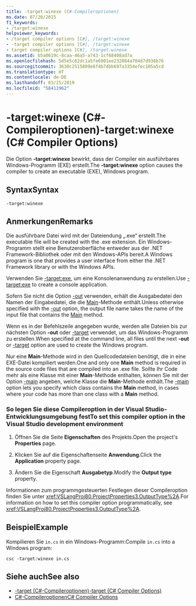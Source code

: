 ```yaml
---
title: -target:winexe (C#-Compileroptionen)
ms.date: 07/20/2015
f1_keywords:
- /target:winexe
helpviewer_keywords:
- /target compiler options [C#], /target:winexe
- -target compiler options [C#], /target:winexe
- target compiler options [C#], /target:winexe
ms.assetid: b5a0619c-8caa-46a5-a743-1cf68408ad7a
ms.openlocfilehash: 5d5e5c62dc1a5fe6901ee232084a704d7d936b76
ms.sourcegitcommit: 3630c2515809e6f4b7dbb697a3354efec105a5cd
ms.translationtype: HT
ms.contentlocale: de-DE
ms.lasthandoff: 03/25/2019
ms.locfileid: "58411962"
---
```

# <a name="-targetwinexe-c-compiler-options"></a><span data-ttu-id="e0358-102">-target:winexe (C#-Compileroptionen)</span><span class="sxs-lookup"><span data-stu-id="e0358-102">-target:winexe (C# Compiler Options)</span></span>
<span data-ttu-id="e0358-103">Die Option **-target:winexe** bewirkt, dass der Compiler ein ausführbares Windows-Programm (EXE) erstellt.</span><span class="sxs-lookup"><span data-stu-id="e0358-103">The **-target:winexe** option causes the compiler to create an executable (EXE), Windows program.</span></span>  
  
## <a name="syntax"></a><span data-ttu-id="e0358-104">Syntax</span><span class="sxs-lookup"><span data-stu-id="e0358-104">Syntax</span></span>  
  
```console  
-target:winexe  
```  
  
## <a name="remarks"></a><span data-ttu-id="e0358-105">Anmerkungen</span><span class="sxs-lookup"><span data-stu-id="e0358-105">Remarks</span></span>  
 <span data-ttu-id="e0358-106">Die ausführbare Datei wird mit der Dateiendung „.exe“ erstellt.</span><span class="sxs-lookup"><span data-stu-id="e0358-106">The executable file will be created with the .exe extension.</span></span> <span data-ttu-id="e0358-107">Ein Windows-Programm stellt eine Benutzeroberfläche entweder aus der .NET Framework-Bibliothek oder mit den Windows-APIs bereit.</span><span class="sxs-lookup"><span data-stu-id="e0358-107">A Windows program is one that provides a user interface from either the .NET Framework library or with the Windows APIs.</span></span>  
  
 <span data-ttu-id="e0358-108">Verwenden Sie [-target:exe](../../../csharp/language-reference/compiler-options/target-exe-compiler-option.md), um eine Konsolenanwendung zu erstellen.</span><span class="sxs-lookup"><span data-stu-id="e0358-108">Use [-target:exe](../../../csharp/language-reference/compiler-options/target-exe-compiler-option.md) to create a console application.</span></span>  
  
 <span data-ttu-id="e0358-109">Sofern Sie nicht die Option [-out](../../../csharp/language-reference/compiler-options/out-compiler-option.md) verwenden, erhält die Ausgabedatei den Namen der Eingabedatei, die die [Main](../../../csharp/programming-guide/main-and-command-args/index.md)-Methode enthält.</span><span class="sxs-lookup"><span data-stu-id="e0358-109">Unless otherwise specified with the [-out](../../../csharp/language-reference/compiler-options/out-compiler-option.md) option, the output file name takes the name of the input file that contains the [Main](../../../csharp/programming-guide/main-and-command-args/index.md) method.</span></span>  
  
 <span data-ttu-id="e0358-110">Wenn es in der Befehlszeile angegeben wurde, werden alle Dateien bis zur nächsten Option **-out** oder [-target](../../../csharp/language-reference/compiler-options/target-compiler-option.md) verwendet, um das Windows-Programm zu erstellen.</span><span class="sxs-lookup"><span data-stu-id="e0358-110">When specified at the command line, all files until the next **-out** or [-target](../../../csharp/language-reference/compiler-options/target-compiler-option.md) option are used to create the Windows program.</span></span>  
  
 <span data-ttu-id="e0358-111">Nur eine **Main**-Methode wird in den Quellcodedateien benötigt, die in eine EXE-Datei kompiliert werden.</span><span class="sxs-lookup"><span data-stu-id="e0358-111">One and only one **Main** method is required in the source code files that are compiled into an .exe file.</span></span> <span data-ttu-id="e0358-112">Sollte Ihr Code mehr als eine Klasse mit einer **Main**-Methode enthalten, können Sie mit der Option [-main](../../../csharp/language-reference/compiler-options/main-compiler-option.md) angeben, welche Klasse die **Main**-Methode enthält.</span><span class="sxs-lookup"><span data-stu-id="e0358-112">The [-main](../../../csharp/language-reference/compiler-options/main-compiler-option.md) option lets you specify which class contains the **Main** method, in cases where your code has more than one class with a **Main** method.</span></span>  
  
### <a name="to-set-this-compiler-option-in-the-visual-studio-development-environment"></a><span data-ttu-id="e0358-113">So legen Sie diese Compileroption in der Visual Studio-Entwicklungsumgebung fest</span><span class="sxs-lookup"><span data-stu-id="e0358-113">To set this compiler option in the Visual Studio development environment</span></span>  
  
1.  <span data-ttu-id="e0358-114">Öffnen Sie die Seite **Eigenschaften** des Projekts.</span><span class="sxs-lookup"><span data-stu-id="e0358-114">Open the project's **Properties** page.</span></span>  
  
2.  <span data-ttu-id="e0358-115">Klicken Sie auf die Eigenschaftenseite **Anwendung**.</span><span class="sxs-lookup"><span data-stu-id="e0358-115">Click the **Application** property page.</span></span>  
  
3.  <span data-ttu-id="e0358-116">Ändern Sie die Eigenschaft **Ausgabetyp**.</span><span class="sxs-lookup"><span data-stu-id="e0358-116">Modify the **Output type** property.</span></span>  
  
 <span data-ttu-id="e0358-117">Informationen zum programmgesteuerten Festlegen dieser Compileroption finden Sie unter <xref:VSLangProj80.ProjectProperties3.OutputType%2A>.</span><span class="sxs-lookup"><span data-stu-id="e0358-117">For information on how to set this compiler option programmatically, see <xref:VSLangProj80.ProjectProperties3.OutputType%2A>.</span></span>  
  
## <a name="example"></a><span data-ttu-id="e0358-118">Beispiel</span><span class="sxs-lookup"><span data-stu-id="e0358-118">Example</span></span>  
 <span data-ttu-id="e0358-119">Kompilieren Sie `in.cs` in ein Windows-Programm:</span><span class="sxs-lookup"><span data-stu-id="e0358-119">Compile `in.cs` into a Windows program:</span></span>  
  
```console  
csc -target:winexe in.cs  
```  
  
## <a name="see-also"></a><span data-ttu-id="e0358-120">Siehe auch</span><span class="sxs-lookup"><span data-stu-id="e0358-120">See also</span></span>

- [<span data-ttu-id="e0358-121">-target (C#-Compileroptionen)</span><span class="sxs-lookup"><span data-stu-id="e0358-121">-target (C# Compiler Options)</span></span>](../../../csharp/language-reference/compiler-options/target-compiler-option.md)
- [<span data-ttu-id="e0358-122">C#-Compileroptionen</span><span class="sxs-lookup"><span data-stu-id="e0358-122">C# Compiler Options</span></span>](../../../csharp/language-reference/compiler-options/index.md)
